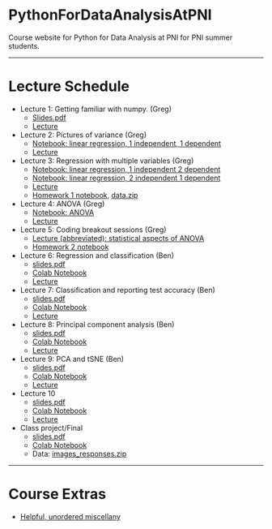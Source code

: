 # PythonForDataAnalysisAtPNI
Course website for Python for Data Analysis at PNI for PNI summer students. 

---
# Lecture Schedule

- Lecture 1: Getting familiar with numpy. (Greg)
	- <a href="./slides/lecture1.pdf">Slides.pdf</a> 
	- [Lecture](https://princeton.zoom.us/rec/share/-N1VF--h3UhOUrfq70XOdr8TPpreeaa8h3JK_qYJxEbToUZLOQXE6lBrCX4s7eCZ) 
- Lecture 2: Pictures of variance (Greg)
	- [Notebook: linear regression, 1 independent, 1 dependent](https://colab.research.google.com/drive/1I34ImjoExER6mzSdovHtXPuRomwnoXzy?usp=sharing)
	- [Lecture](https://princeton.zoom.us/rec/share/weMyJojJ-GxOWonx82LhdIERQoTfT6a8gylN_PZcyIUuc2dvw83iUqWQKPWp7n8?startTime=1594144826000)
- Lecture 3: Regression with multiple variables (Greg)
	- [Notebook: linear regression, 1 independent 2 dependent](https://colab.research.google.com/drive/1lZXbqYSHSJesn4upPVrLBGJSaNDab6c0?usp=sharing)
	- [Notebook: linear regression, 2 independent 1 dependent](https://colab.research.google.com/drive/1uj9B8x2VLzEi8EwOxt1dPx8EziU3pwXa?usp=sharing)
	- [Lecture](https://princeton.zoom.us/rec/share/yeN3Bu7p2GpLWo3stFmECrF7AanFeaa81HIaq_oNnUv9dTE-W9wfU44I0EiDaiDi )
	- <a href="./homework/homework1/Homework1.ipynb">Homework 1 notebook</a>, <a href="./homework/homework1/Homework1data.zip">data.zip</a>
- Lecture 4: ANOVA (Greg)
	- [Notebook: ANOVA](https://colab.research.google.com/drive/1dfm6xetYM782wHCgf4dRhxNw1AEWcaeE?usp=sharing)
	- [Lecture](https://princeton.zoom.us/rec/share/-ONRL7Op8WZObonQx3qYCv5-JNq8T6a80yBI_qIJzR67NA5W3iQ55ZQ7ubtVigrH )
- Lecture 5: Coding breakout sessions (Greg)
	- [Lecture (abbreviated): statistical aspects of ANOVA](https://drive.google.com/file/d/1KBmUUFlGKjY7r6A42Vn5hg17_M54v3Ac/view?usp=sharing) 
	- [Homework 2 notebook](https://colab.research.google.com/drive/1Af2olbXdHIQ1k6xcRl4Xtqo2hZ7ATLsn?usp=sharing)
- Lecture 6: Regression and classification  (Ben)
	- <a href="./slides/lecture6.pdf">slides.pdf</a>
	- <a href="./code/Lecture6.ipynb">Colab Notebook</a>
	- [Lecture](https://princeton.zoom.us/rec/share/3_NNBYGt7m5IUqPMynGPUY4lPp3Leaa81yMd_foEzx5KOibyd190GPRFrwrqUFKb?usp=sharing)
- Lecture 7: Classification and reporting test accuracy  (Ben)
	- <a href="./slides/lecture7.pdf">slides.pdf</a>
	- <a href="./code/Lecture7.ipynb">Colab Notebook</a>
	- [Lecture](https://princeton.zoom.us/rec/share/35d2d5jOyyBIZ6vCq1-BRYx9JN_mT6a81yJK8qcIxUnKUxFBOTSuT_pzz45Qc3Mb)
- Lecture 8: Principal component analysis  (Ben)
	- <a href="./slides/lecture8.pdf">slides.pdf</a>
	- <a href="./code/Lecture8.ipynb">Colab Notebook</a>
	- [Lecture](https://princeton.zoom.us/rec/share/vchkIarx92xJbpHG1nz8AokzNJ-6eaa8hiUZ-vdYxB6F513M3fJT62l8e0rhWnJs)
- Lecture 9: PCA and tSNE  (Ben)
	- <a href="./slides/lecture9.pdf">slides.pdf</a>
	- <a href="./code/Lecture9.ipynb">Colab Notebook</a>
	- [Lecture](https://princeton.zoom.us/rec/share/-5ZTA-iv0mpJSM_B8EDcWIwPMK-8eaa8gSgf_ftczErZi49jktFzNqyNjbPDXCAS)
- Lecture 10
	- <a href="./slides/lecture10.pdf">slides.pdf</a>
	- <a href="./code/Lecture10.ipynb">Colab Notebook</a>
	- [Lecture]()
- Class project/Final
	- <a href="./slides/class_project.pdf">slides.pdf</a>
	- <a href="./code/ClassProject.ipynb">Colab Notebook</a>
	- Data: <a href="http://bcowley.mycpanel.princeton.edu/adv_python/class_project/images_responses.zip">images_responses.zip</a>

---
# Course Extras

- [Helpful, unordered miscellany](https://colab.research.google.com/drive/1B91Xl8T3Q1Dr36NrEwK9L8qo1oqCBgEE?usp=sharing)
